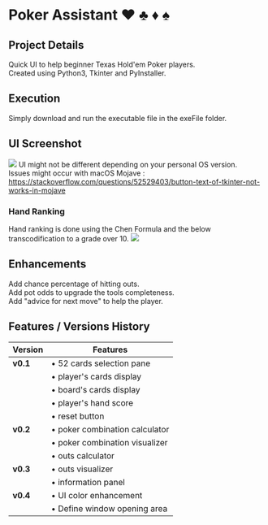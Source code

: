 # Poker Assistant  :hearts: :clubs: :diamonds: :spades:

## Project Details
Quick UI to help beginner Texas Hold'em Poker players.      
Created using Python3, Tkinter and PyInstaller.

## Execution
Simply download and run the executable file in the exeFile folder.

## UI Screenshot
![](https://image.noelshack.com/fichiers/2019/13/2/1553559164-capture-d-ecran-2019-03-26-a-01-12-01.png)
UI might not be different depending on your personal OS version.    
Issues might occur with macOS Mojave : https://stackoverflow.com/questions/52529403/button-text-of-tkinter-not-works-in-mojave

### Hand Ranking
Hand ranking is done using the Chen Formula and the below transcodification to a grade over 10.
![](https://image.noelshack.com/fichiers/2019/13/2/1553624106-capture-d-ecran-2019-03-26-a-19-14-38.png)

## Enhancements
Add chance percentage of hitting outs.    
Add pot odds to upgrade the tools completeness.       
Add "advice for next move" to help the player.    

## Features / Versions History
|Version |Features|
|--------|--------|
|**v0.1**|• 52 cards selection pane|
|        |• player's cards display|
|        |• board's cards display|
|        |• player's hand score|
|        |• reset button|
|**v0.2**|• poker combination calculator|
|        |• poker combination visualizer|
|        |• outs calculator|
|**v0.3**|• outs visualizer|
|        |• information panel|
|**v0.4**|• UI color enhancement|
|        |• Define window opening area|
